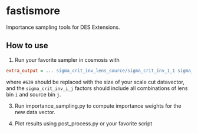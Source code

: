 # fastismore

Importance sampling tools for DES Extensions.

## How to use

1. Run your favorite sampler in cosmosis with

```ini
extra_output = ... sigma_crit_inv_lens_source/sigma_crit_inv_1_1 sigma_crit_inv_lens_source/sigma_crit_inv_1_2 ... data_vector/2pt_theory#639
```

where `#639` should be replaced with the size of your scale cut datavector, and the `sigma_crit_inv_i_j` factors should include all combinations of lens bin `i` and source bin `j`.

3. Run importance_sampling.py to compute importance weights for the new data vector.

4. Plot results using post_process.py or your favorite script

